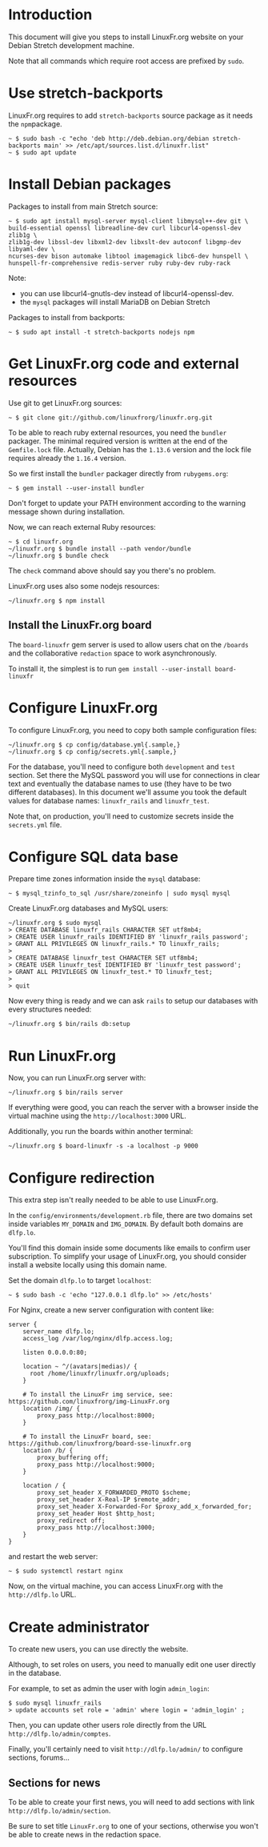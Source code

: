 # Introduction

This document will give you steps to install LinuxFr.org website on your
Debian Stretch development machine.

Note that all commands which require root access are prefixed by `sudo`.

# Use stretch-backports

LinuxFr.org requires to add `stretch-backports` source package as it
needs the `npm`package.

```
~ $ sudo bash -c "echo 'deb http://deb.debian.org/debian stretch-backports main' >> /etc/apt/sources.list.d/linuxfr.list"
~ $ sudo apt update
```

# Install Debian packages

Packages to install from main Stretch source:

```
~ $ sudo apt install mysql-server mysql-client libmysql++-dev git \
build-essential openssl libreadline-dev curl libcurl4-openssl-dev zlib1g \
zlib1g-dev libssl-dev libxml2-dev libxslt-dev autoconf libgmp-dev libyaml-dev \
ncurses-dev bison automake libtool imagemagick libc6-dev hunspell \
hunspell-fr-comprehensive redis-server ruby ruby-dev ruby-rack
```

Note:
  * you can use libcurl4-gnutls-dev instead of libcurl4-openssl-dev.
  * the `mysql` packages will install MariaDB on Debian Stretch

Packages to install from backports:

```
~ $ sudo apt install -t stretch-backports nodejs npm
```

# Get LinuxFr.org code and external resources

Use git to get LinuxFr.org sources:

```
~ $ git clone git://github.com/linuxfrorg/linuxfr.org.git
```

To be able to reach ruby external resources, you need the `bundler` packager.
The minimal required version is written at the end of the `Gemfile.lock` file.
Actually, Debian has the `1.13.6` version and the lock file requires already
the `1.16.4` version.

So we first install the `bundler` packager directly from `rubygems.org`:

```
~ $ gem install --user-install bundler
```

Don't forget to update your PATH environment according to the warning message
shown during installation.

Now, we can reach external Ruby resources:

```
~ $ cd linuxfr.org
~/linuxfr.org $ bundle install --path vendor/bundle
~/linuxfr.org $ bundle check
```

The `check` command above should say you there's no problem.

LinuxFr.org uses also some nodejs resources:

```
~/linuxfr.org $ npm install
```

## Install the LinuxFr.org board

The `board-linuxfr` gem server is used to allow users chat on the `/boards` and
the collaborative `redaction` space to work asynchronously.

To install it, the simplest is to run `gem install --user-install board-linuxfr`

# Configure LinuxFr.org

To configure LinuxFr.org, you need to copy both sample configuration files:

```
~/linuxfr.org $ cp config/database.yml{.sample,}
~/linuxfr.org $ cp config/secrets.yml{.sample,}
```

For the database, you'll need to configure both `development` and `test`
section.
Set there the MySQL password you will use for connections in clear text and
eventually the database names to use (they have to be two different databases).
In this document we'll assume you took the default values for database names:
`linuxfr_rails` and `linuxfr_test`.

Note that, on production, you'll need to customize secrets inside
the `secrets.yml` file.

# Configure SQL data base

Prepare time zones information inside the `mysql` database:

```
~ $ mysql_tzinfo_to_sql /usr/share/zoneinfo | sudo mysql mysql
```

Create LinuxFr.org databases and MySQL users:

```
~/linuxfr.org $ sudo mysql
> CREATE DATABASE linuxfr_rails CHARACTER SET utf8mb4;
> CREATE USER linuxfr_rails IDENTIFIED BY 'linuxfr_rails password';
> GRANT ALL PRIVILEGES ON linuxfr_rails.* TO linuxfr_rails;
>
> CREATE DATABASE linuxfr_test CHARACTER SET utf8mb4;
> CREATE USER linuxfr_test IDENTIFIED BY 'linuxfr_test password';
> GRANT ALL PRIVILEGES ON linuxfr_test.* TO linuxfr_test;
>
> quit
```

Now every thing is ready and we can ask `rails` to setup our databases with
every structures needed:

```
~/linuxfr.org $ bin/rails db:setup
```

# Run LinuxFr.org

Now, you can run LinuxFr.org server with:

```
~/linuxfr.org $ bin/rails server
```

If everything were good, you can reach the server with a browser inside the
virtual machine using the `http://localhost:3000` URL.

Additionally, you run the boards within another terminal:

```
~/linuxfr.org $ board-linuxfr -s -a localhost -p 9000
```

# Configure redirection

This extra step isn't really needed to be able to use LinuxFr.org.

In the `config/environments/development.rb` file, there are two domains set
inside variables `MY_DOMAIN` and `IMG_DOMAIN`.
By default both domains are `dlfp.lo`.

You'll find this domain inside some documents like emails to confirm user
subscription. To simplify your usage of LinuxFr.org, you should consider
install a website locally using this domain name.

Set the domain `dlfp.lo` to target `localhost`:

```
~ $ sudo bash -c 'echo "127.0.0.1 dlfp.lo" >> /etc/hosts'
```

For Nginx, create a new server configuration with content like:

```
server {
    server_name dlfp.lo;
    access_log /var/log/nginx/dlfp.access.log;

    listen 0.0.0.0:80;

    location ~ ^/(avatars|medias)/ {
      root /home/linuxfr/linuxfr.org/uploads;
    }

    # To install the LinuxFr img service, see: https://github.com/linuxfrorg/img-LinuxFr.org
    location /img/ {
        proxy_pass http://localhost:8000;
    }

    # To install the LinuxFr board, see: https://github.com/linuxfrorg/board-sse-linuxfr.org
    location /b/ {
        proxy_buffering off;
        proxy_pass http://localhost:9000;
    }

    location / {
        proxy_set_header X_FORWARDED_PROTO $scheme;
        proxy_set_header X-Real-IP $remote_addr;
        proxy_set_header X-Forwarded-For $proxy_add_x_forwarded_for;
        proxy_set_header Host $http_host;
        proxy_redirect off;
        proxy_pass http://localhost:3000;
    }
}
```

and restart the web server:

```
~ $ sudo systemctl restart nginx
```

Now, on the virtual machine, you can access LinuxFr.org with the
`http://dlfp.lo` URL.

# Create administrator

To create new users, you can use directly the website.

Although, to set roles on users, you need to manually edit one user directly
in the database.

For example, to set as admin the user with login `admin_login`:

```
$ sudo mysql linuxfr_rails
> update accounts set role = 'admin' where login = 'admin_login' ;
```

Then, you can update other users role directly from the URL
`http://dlfp.lo/admin/comptes`.

Finally, you'll certainly need to visit `http://dlfp.lo/admin/` to
configure sections, forums...

## Sections for news

To be able to create your first news, you will need to add sections with link
`http://dlfp.lo/admin/section`.

Be sure to set title `LinuxFr.org` to one of your sections, otherwise you won't
be able to create news in the redaction space.
